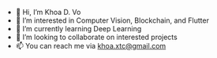 - 👋 Hi, I’m Khoa D. Vo
- 👀 I’m interested in Computer Vision, Blockchain, and Flutter
- 🌱 I’m currently learning Deep Learning
- 💞️ I’m looking to collaborate on interested projects
- 📫 You can reach me via khoa.xtc@gmail.com

<!---
khoaxtc/khoaxtc is a ✨ special ✨ repository because its `README.md` (this file) appears on your GitHub profile.
You can click the Preview link to take a look at your changes.
--->
